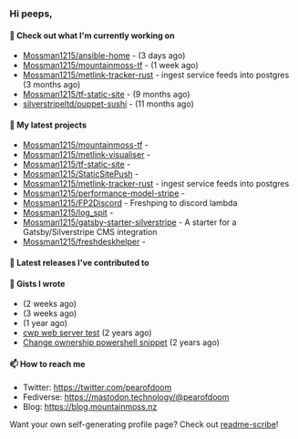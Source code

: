 ### Hi peeps,

#### 👷 Check out what I'm currently working on

- [Mossman1215/ansible-home](https://github.com/Mossman1215/ansible-home) -  (3 days ago)
- [Mossman1215/mountainmoss-tf](https://github.com/Mossman1215/mountainmoss-tf) -  (1 week ago)
- [Mossman1215/metlink-tracker-rust](https://github.com/Mossman1215/metlink-tracker-rust) - ingest service feeds into postgres (3 months ago)
- [Mossman1215/tf-static-site](https://github.com/Mossman1215/tf-static-site) -  (9 months ago)
- [silverstripeltd/puppet-sushi](https://github.com/silverstripeltd/puppet-sushi) -  (11 months ago)

#### 🌱 My latest projects

- [Mossman1215/mountainmoss-tf](https://github.com/Mossman1215/mountainmoss-tf) - 
- [Mossman1215/metlink-visualiser](https://github.com/Mossman1215/metlink-visualiser) - 
- [Mossman1215/tf-static-site](https://github.com/Mossman1215/tf-static-site) - 
- [Mossman1215/StaticSitePush](https://github.com/Mossman1215/StaticSitePush) - 
- [Mossman1215/metlink-tracker-rust](https://github.com/Mossman1215/metlink-tracker-rust) - ingest service feeds into postgres
- [Mossman1215/performance-model-stripe](https://github.com/Mossman1215/performance-model-stripe) - 
- [Mossman1215/FP2Discord](https://github.com/Mossman1215/FP2Discord) - Freshping to discord lambda
- [Mossman1215/log_spit](https://github.com/Mossman1215/log_spit) - 
- [Mossman1215/gatsby-starter-silverstripe](https://github.com/Mossman1215/gatsby-starter-silverstripe) - A starter for a Gatsby/Silverstripe CMS integration
- [Mossman1215/freshdeskhelper](https://github.com/Mossman1215/freshdeskhelper) - 

#### 🔭 Latest releases I've contributed to


#### 📓 Gists I wrote

- [](https://gist.github.com/2dbd4ad18de86fc6f6263ee3691eccd0) (2 weeks ago)
- [](https://gist.github.com/79fc0b8163e4bc2eef0a0942326f3133) (3 weeks ago)
- [](https://gist.github.com/dc3c25dd419a4bbe16502daf60de4931) (1 year ago)
- [cwp web server test](https://gist.github.com/7e3889b2abed3be38c80f83ba7d231eb) (2 years ago)
- [Change ownership powershell snippet](https://gist.github.com/61b61f25eb5da5cba82ab4829302e376) (2 years ago)

#### 📫 How to reach me

- Twitter: https://twitter.com/pearofdoom
- Fediverse: https://mastodon.technology/@pearofdoom
- Blog: https://blog.mountainmoss.nz

Want your own self-generating profile page? Check out [readme-scribe](https://github.com/muesli/readme-scribe)!
